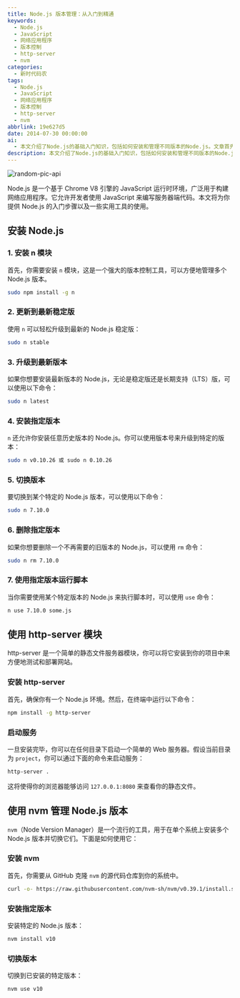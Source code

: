 ```yaml
---
title: Node.js 版本管理：从入门到精通
keywords:
  - Node.js
  - JavaScript
  - 网络应用程序
  - 版本控制
  - http-server
  - nvm
categories:
  - 新时代码农
tags:
  - Node.js
  - JavaScript
  - 网络应用程序
  - 版本控制
  - http-server
  - nvm
abbrlink: 19e627d5
date: 2014-07-30 00:00:00
ai:
  - 本文介绍了Node.js的基础入门知识，包括如何安装和管理不同版本的Node.js。文章首先解释了Node.js是一个基于Chrome V8引擎的JavaScript运行时环境，适用于构建网络应用程序。接着详细阐述了如何使用`n`模块来管理Node.js版本，包括升级、安装指定版本和切换版本等操作。此外，还介绍了http-server模块作为静态文件服务器在项目中的应用，以及如何使用nvm工具来实现多版本的Node.js管理。
description: 本文介绍了Node.js的基础入门知识，包括如何安装和管理不同版本的Node.js。文章首先解释了Node.js是一个基于Chrome V8引擎的JavaScript运行时环境，适用于构建网络应用程序。接着详细阐述了如何使用`n`模块来管理Node.js版本，包括升级、安装指定版本和切换版本等操作。此外，还介绍了http-server模块作为静态文件服务器在项目中的应用，以及如何使用nvm工具来实现多版本的Node.js管理。
---
```


<!-- markdownlint-disable-next-line MD033 -->
<meta name="referrer" content="no-referrer"/>

![random-pic-api](https://api.dong4j.ink:1024/cover)

Node.js 是一个基于 Chrome V8 引擎的 JavaScript 运行时环境，广泛用于构建网络应用程序。它允许开发者使用 JavaScript 来编写服务器端代码。本文将为你提供 Node.js 的入门步骤以及一些实用工具的使用。

## 安装 Node.js

### 1. 安装 n 模块

首先，你需要安装 `n` 模块，这是一个强大的版本控制工具，可以方便地管理多个 Node.js 版本。

```bash
sudo npm install -g n
```

### 2. 更新到最新稳定版

使用 `n` 可以轻松升级到最新的 Node.js 稳定版：

```bash
sudo n stable
```

### 3. 升级到最新版本

如果你想要安装最新版本的 Node.js，无论是稳定版还是长期支持（LTS）版，可以使用以下命令：

```bash
sudo n latest
```

### 4. 安装指定版本

`n` 还允许你安装任意历史版本的 Node.js。你可以使用版本号来升级到特定的版本：

```bash
sudo n v0.10.26 或 sudo n 0.10.26
```

### 5. 切换版本

要切换到某个特定的 Node.js 版本，可以使用以下命令：

```bash
sudo n 7.10.0
```

### 6. 删除指定版本

如果你想要删除一个不再需要的旧版本的 Node.js，可以使用 `rm` 命令：

```bash
sudo n rm 7.10.0
```

### 7. 使用指定版本运行脚本

当你需要使用某个特定版本的 Node.js 来执行脚本时，可以使用 `use` 命令：

```bash
n use 7.10.0 some.js
```

## 使用 http-server 模块

http-server 是一个简单的静态文件服务器模块，你可以将它安装到你的项目中来方便地测试和部署网站。

### 安装 http-server

首先，确保你有一个 Node.js 环境。然后，在终端中运行以下命令：

```bash
npm install -g http-server
```

### 启动服务

一旦安装完毕，你可以在任何目录下启动一个简单的 Web 服务器。假设当前目录为 `project`，你可以通过下面的命令来启动服务：

```bash
http-server .
```

这将使得你的浏览器能够访问 `127.0.0.1:8080` 来查看你的静态文件。

## 使用 nvm 管理 Node.js 版本

`nvm`（Node Version Manager）是一个流行的工具，用于在单个系统上安装多个 Node.js 版本并切换它们。下面是如何使用它：

### 安装 nvm

首先，你需要从 GitHub 克隆 `nvm` 的源代码仓库到你的系统中。

```bash
curl -o- https://raw.githubusercontent.com/nvm-sh/nvm/v0.39.1/install.sh | bash
```

### 安装指定版本

安装特定的 Node.js 版本：

```bash
nvm install v10
```

### 切换版本

切换到已安装的特定版本：

```bash
nvm use v10
```
